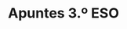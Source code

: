 ---
title: "Apuntes 3.º ESO"  # Add a page title.
summary: "Apuntes de Física y Química de 3.º ESO."  # Add a page description.
type: "widget_page"  # Page type is a Widget Page
url: "recursos-fisica-quimica/apuntes/3eso"
---